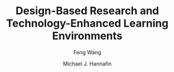 ---
layout: leaf-node
title: "Design-Based Research and Technology-Enhanced Learning Environments"
title-url: "https://ideascale.com/userimages/sub-1/898000/panel_upload_12279/30221206.pdf"
author: [ "Feng Wang", "Michael J. Hannafin" ]
groups: [ "research-principles-and-methodologies" ]
categories: [ "design-based-research" ]
topics: [ "scholarly-readings" ]
summary: >
  During the past decade, design-based research has demonstrated its potential as a methodology suitable to both research and design of technology-enhanced learning environments (TELEs). In this paper, we define and identify characteristics of design-based research, describe the importance ofdesign-based research for the development of TELEs, propose principles for implementing design-based research with TELEs, and discuss future challenges of using this methodology
cite: >
  Wang, F., & Hannafin, M. J. (2005). Design-based research and technology-enhanced learning environments. Educational technology research and development, 53(4), 5-23.
pub-date: 2005-12-01
added_date: 2017-04-30
resource-type: pdf-document
---
